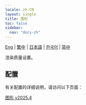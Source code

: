 ```yaml
---
locale: zh-CN
layout: single
title: 图形
toc: false
sidebar:
  nav: "docs-zh"
---
```

[Eng](/dancexr/features/graphics.md) | [繁中](/tw/dancexr/features/graphics.md) | [日本語](/jp/dancexr/features/graphics.md) | [한국어](/kr/dancexr/features/graphics.md) | [简中](/zh/dancexr/features/graphics.md)

渲染质量设置。

## 配置

有关配置的详细说明，请访问以下页面：

[图形 v2025.4](/dancexr/menu/2025.4/system/graphics)